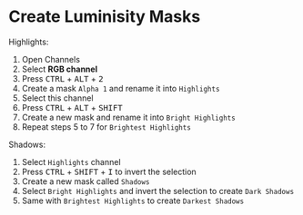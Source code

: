 # Create Luminisity Masks

Highlights:

1. Open Channels
2. Select **RGB channel**
3. Press <kbd>CTRL</kbd> + <kbd>ALT</kbd> + <kbd>2</kbd>
4. Create a mask `Alpha 1` and rename it into `Highlights`
5. Select this channel
6. Press <kbd>CTRL</kbd> + <kbd>ALT</kbd> + <kbd>SHIFT</kbd>
7. Create a new mask and rename it into `Bright Highlights`
8. Repeat steps 5 to 7 for `Brightest Highlights`

Shadows:

1. Select `Highlights` channel
2. Press <kbd>CTRL</kbd> + <kbd>SHIFT</kbd> + <kbd>I</kbd> to invert the selection
3. Create a new mask called `Shadows`
4. Select `Bright Highlights` and invert the selection to create `Dark Shadows`
5. Same with `Brightest Highlights` to create `Darkest Shadows`